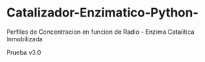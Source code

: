 # Catalizador-Enzimatico-Python-
Perfiles de Concentracion en funcion de Radio - Enzima Catalitica Inmobilizada

Prueba v3.0
